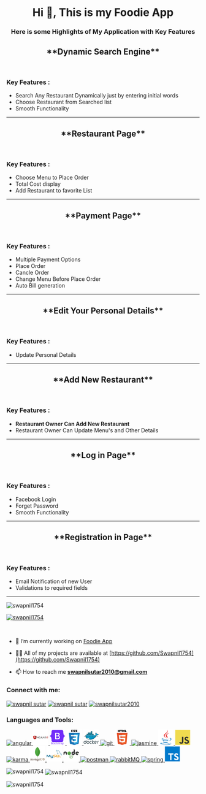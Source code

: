 <h1 align="center">Hi 👋, This is my Foodie App</h1>
<h3 align="center">Here is some Highlights of My Application with Key Features</h3>
<h2 align="center">**Dynamic Search Engine**</h2>
<img src="https://user-images.githubusercontent.com/86115714/202242119-50aa1626-0333-4e53-8ae0-b67c3477ddc1.png" alt=""/>
<h3>Key Features :</h3>
<ul>
  <li>Search Any Restaurant Dynamically just by entering initial words</li>
  <li>Choose Restaurant from Searched list</li>
  <li>Smooth Functionality</li>
</ul>
<hr>
<h2 align="center">**Restaurant Page**</h2>
<img src="https://user-images.githubusercontent.com/86115714/202244199-0709247d-45e4-48b3-ba24-205f206cff5b.png" alt=""/>
<h3>Key Features :</h3>
<ul>
  <li>Choose Menu to Place Order</li>
  <li>Total Cost display</li>
  <li>Add Restaurant to favorite List</li>
</ul>
<hr>
<h2 align="center">**Payment Page**</h2>
<img src="https://user-images.githubusercontent.com/86115714/202245517-99898bf5-ca49-46ec-a6fe-5d8983ce2465.png" alt=""/>
<h3>Key Features :</h3>
<ul>
  <li>Multiple Payment Options</li>
  <li>Place Order</li>
  <li>Cancle Order</li>
  <li>Change Menu Before Place Order</li>
  <li>Auto Bill generation</li>
</ul>
<hr>
<h2 align="center">**Edit Your Personal Details**</h2>
<img src="https://user-images.githubusercontent.com/86115714/202247473-3e5b388d-13f3-48d0-b694-2b066e3a0342.png" alt=""/>
<h3>Key Features :</h3>
<ul>
  <li>Update Personal Details </li>
</ul>
<hr>
<h2 align="center">**Add New Restaurant**</h2>
<img src="https://user-images.githubusercontent.com/86115714/202249665-933c15ae-cece-486f-80b2-c7c357842340.png" alt=""/>
<h3>Key Features :</h3>
<ul>
  <li><strong>Restaurant Owner Can Add New Restaurant</strong></li>
  <li>Restaurant Owner Can Update Menu's and Other Details</li>
</ul>
<hr>
<h2 align="center">**Log in Page**</h2>
<img src="https://user-images.githubusercontent.com/86115714/202223741-a8eec7b1-2d70-452b-a00e-9390d5a7a9b4.png" alt="" />
<h3>Key Features :</h3>
<ul>
  <li>Facebook Login</li>
  <li>Forget Password</li>
  <li>Smooth Functionality</li>
</ul>
<hr>
<h2 align="center">**Registration in Page**</h2>
<img src="https://user-images.githubusercontent.com/86115714/202229336-f0e97f2c-401f-4c69-a413-2699a7135e27.png" alt=""/>
<h3>Key Features :</h3>
<ul>
  <li>Email Notification of new User</li>
  <li>Validations to required fields</li>
</ul>
<hr>

<p align="left"> <img src="https://komarev.com/ghpvc/?username=swapnil1754&label=Profile%20views&color=0e75b6&style=flat" alt="swapnil1754" /> </p>

<p align="left"> <a href="https://github.com/ryo-ma/github-profile-trophy"><img src="https://github-profile-trophy.vercel.app/?username=swapnil1754" alt="swapnil1754" /></a> </p>

<p align="left"> <a href="https://twitter.com/" target="blank"><img src="https://img.shields.io/twitter/follow/?logo=twitter&style=for-the-badge" alt="" /></a> </p>

- 🔭 I’m currently working on [Foodie App](https://github.com/Swapnil1754/MyFoodie)

- 👨‍💻 All of my projects are available at [https://github.com/Swapnil1754](https://github.com/Swapnil1754)

- 📫 How to reach me **swapnilsutar2010@gmail.com**

<h3 align="left">Connect with me:</h3>
<p align="left">
<a href="https://linkedin.com/in/swapnil sutar" target="blank"><img align="center" src="https://raw.githubusercontent.com/rahuldkjain/github-profile-readme-generator/master/src/images/icons/Social/linked-in-alt.svg" alt="swapnil sutar" height="30" width="40" /></a>
<a href="https://fb.com/swapnil sutar" target="blank"><img align="center" src="https://raw.githubusercontent.com/rahuldkjain/github-profile-readme-generator/master/src/images/icons/Social/facebook.svg" alt="swapnil sutar" height="30" width="40" /></a>
<a href="https://instagram.com/swapnilsutar2010" target="blank"><img align="center" src="https://raw.githubusercontent.com/rahuldkjain/github-profile-readme-generator/master/src/images/icons/Social/instagram.svg" alt="swapnilsutar2010" height="30" width="40" /></a>
</p>

<h3 align="left">Languages and Tools:</h3>
<p align="left"> <a href="https://angular.io" target="_blank" rel="noreferrer"> <img src="https://angular.io/assets/images/logos/angular/angular.svg" alt="angular" width="40" height="40"/> </a> <a href="https://angular.io" target="_blank" rel="noreferrer"> <img src="https://raw.githubusercontent.com/devicons/devicon/master/icons/angularjs/angularjs-original-wordmark.svg" alt="angularjs" width="40" height="40"/> </a> <a href="https://getbootstrap.com" target="_blank" rel="noreferrer"> <img src="https://raw.githubusercontent.com/devicons/devicon/master/icons/bootstrap/bootstrap-plain-wordmark.svg" alt="bootstrap" width="40" height="40"/> </a> <a href="https://www.w3schools.com/css/" target="_blank" rel="noreferrer"> <img src="https://raw.githubusercontent.com/devicons/devicon/master/icons/css3/css3-original-wordmark.svg" alt="css3" width="40" height="40"/> </a> <a href="https://www.docker.com/" target="_blank" rel="noreferrer"> <img src="https://raw.githubusercontent.com/devicons/devicon/master/icons/docker/docker-original-wordmark.svg" alt="docker" width="40" height="40"/> </a> <a href="https://git-scm.com/" target="_blank" rel="noreferrer"> <img src="https://www.vectorlogo.zone/logos/git-scm/git-scm-icon.svg" alt="git" width="40" height="40"/> </a> <a href="https://www.w3.org/html/" target="_blank" rel="noreferrer"> <img src="https://raw.githubusercontent.com/devicons/devicon/master/icons/html5/html5-original-wordmark.svg" alt="html5" width="40" height="40"/> </a> <a href="https://jasmine.github.io/" target="_blank" rel="noreferrer"> <img src="https://www.vectorlogo.zone/logos/jasmine/jasmine-icon.svg" alt="jasmine" width="40" height="40"/> </a> <a href="https://www.java.com" target="_blank" rel="noreferrer"> <img src="https://raw.githubusercontent.com/devicons/devicon/master/icons/java/java-original.svg" alt="java" width="40" height="40"/> </a> <a href="https://developer.mozilla.org/en-US/docs/Web/JavaScript" target="_blank" rel="noreferrer"> <img src="https://raw.githubusercontent.com/devicons/devicon/master/icons/javascript/javascript-original.svg" alt="javascript" width="40" height="40"/> </a> <a href="https://karma-runner.github.io/latest/index.html" target="_blank" rel="noreferrer"> <img src="https://raw.githubusercontent.com/detain/svg-logos/780f25886640cef088af994181646db2f6b1a3f8/svg/karma.svg" alt="karma" width="40" height="40"/> </a> <a href="https://www.mongodb.com/" target="_blank" rel="noreferrer"> <img src="https://raw.githubusercontent.com/devicons/devicon/master/icons/mongodb/mongodb-original-wordmark.svg" alt="mongodb" width="40" height="40"/> </a> <a href="https://www.mysql.com/" target="_blank" rel="noreferrer"> <img src="https://raw.githubusercontent.com/devicons/devicon/master/icons/mysql/mysql-original-wordmark.svg" alt="mysql" width="40" height="40"/> </a> <a href="https://nodejs.org" target="_blank" rel="noreferrer"> <img src="https://raw.githubusercontent.com/devicons/devicon/master/icons/nodejs/nodejs-original-wordmark.svg" alt="nodejs" width="40" height="40"/> </a> <a href="https://postman.com" target="_blank" rel="noreferrer"> <img src="https://www.vectorlogo.zone/logos/getpostman/getpostman-icon.svg" alt="postman" width="40" height="40"/> </a> <a href="https://www.rabbitmq.com" target="_blank" rel="noreferrer"> <img src="https://www.vectorlogo.zone/logos/rabbitmq/rabbitmq-icon.svg" alt="rabbitMQ" width="40" height="40"/> </a> <a href="https://spring.io/" target="_blank" rel="noreferrer"> <img src="https://www.vectorlogo.zone/logos/springio/springio-icon.svg" alt="spring" width="40" height="40"/> </a> <a href="https://www.typescriptlang.org/" target="_blank" rel="noreferrer"> <img src="https://raw.githubusercontent.com/devicons/devicon/master/icons/typescript/typescript-original.svg" alt="typescript" width="40" height="40"/> </a> </p>

<p><img align="left" src="https://github-readme-stats.vercel.app/api/top-langs?username=swapnil1754&show_icons=true&locale=en&layout=compact" alt="swapnil1754" /></p>

<p>&nbsp;<img align="center" src="https://github-readme-stats.vercel.app/api?username=swapnil1754&show_icons=true&locale=en" alt="swapnil1754" /></p>

<p><img align="center" src="https://github-readme-streak-stats.herokuapp.com/?user=swapnil1754&" alt="swapnil1754" /></p>

